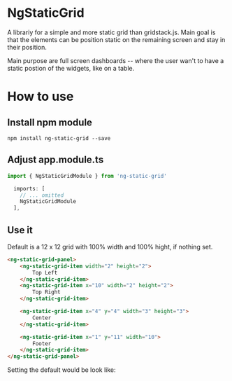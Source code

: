 # NgStaticGrid

A librariy for a simple and more static grid than gridstack.js. Main goal is that the elements can be position static on the remaining screen and stay in their position.

Main purpose are full screen dashboards -- where the user wan't to have a static postion of the widgets, like on a table.

# How to use

## Install npm module
```
npm install ng-static-grid --save
```
## Adjust app.module.ts
```ts
import { NgStaticGridModule } from 'ng-static-grid'

  imports: [
    // ... omitted
    NgStaticGridModule
  ],
```
## Use it
Default is a 12 x 12 grid with 100% width and 100% hight, if nothing set.
```html
<ng-static-grid-panel>
    <ng-static-grid-item width="2" height="2">
        Top Left
    </ng-static-grid-item>
    <ng-static-grid-item x="10" width="2" height="2">
        Top Right
    </ng-static-grid-item>

    <ng-static-grid-item x="4" y="4" width="3" height="3">
        Center
    </ng-static-grid-item>

    <ng-static-grid-item x="1" y="11" width="10">
        Footer
    </ng-static-grid-item>
</ng-static-grid-panel>
```
Setting the default would be look like:
<ng-static-grid-panel rows="12" columns="12" width="100%" height="100%">
</ng-static-grid-panel>